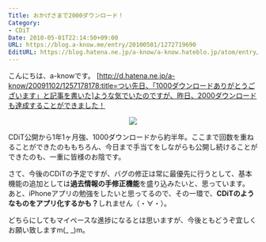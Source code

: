 ```yaml
---
Title: おかげさまで2000ダウンロード！
Category:
- CDiT
Date: 2010-05-01T22:14:50+09:00
URL: https://blog.a-know.me/entry/20100501/1272719690
EditURL: https://blog.hatena.ne.jp/a-know/a-know.hateblo.jp/atom/entry/12921228815727979843
---
```


こんにちは、a-knowです。
[http://d.hatena.ne.jp/a-know/20091102/1257178178:title=つい先日、「1000ダウンロードありがとうございます」と記事を書いた]ような気でいたのですが、昨日、2000ダウンロードも達成することができました！


<div align = center><img src="//graph.hatena.ne.jp/a-know/graph?mode=detail&day=90&graphname=CDiT%E3%83%80%E3%82%A6%E3%83%B3%E3%83%AD%E3%83%BC%E3%83%89%E7%B7%8F%E6%95%B0%EF%BC%88Win%EF%BC%8BMac%EF%BC%89"></div>


CDiT公開から1年1ヶ月強、1000ダウンロードから約半年。ここまで回数を重ねることができたのももちろん、今日まで手当てをしながらも公開し続けることができたのも、一重に皆様のお陰です。

さて、今後のCDiTの予定ですが、バグの修正は常に最優先に行うとして、基本機能の追加としては<span style="font-weight:bold;">過去情報の手修正機能</span>を盛り込みたいと、思っています。
あと、iPhoneアプリの勉強をしたいと思ってるので、その一環で、<span style="font-weight:bold;">CDiTのようなものをアプリ化するかも？</span>しれません（・∀・）。


どちらにしてもマイペースな進捗になるとは思いますが、今後ともどうぞ宜しくお願い致しますm(_ _)m。


<script src="https://moshi-moshi.moshimo.works/moshimoshi/a_know_blog/20100501-1272719690?title=%E3%81%8A%E3%81%8B%E3%81%92%E3%81%95%E3%81%BE%E3%81%A72000%E3%83%80%E3%82%A6%E3%83%B3%E3%83%AD%E3%83%BC%E3%83%89%EF%BC%81"></script>
